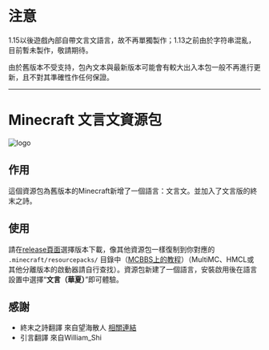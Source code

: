 # 注意
1.15以後遊戲內部自帶文言文語言，故不再單獨製作；1.13之前由於字符串混亂，目前暫未製作，敬請期待。

由於舊版本不受支持，包內文本與最新版本可能會有較大出入本包一般不再進行更新，且不對其準確性作任何保證。

-----
# Minecraft 文言文資源包

![logo](https://mcwiki-1301161188.cos.ap-hongkong.myqcloud.com/github/minecraft-lzh/logo1.png)

## 作用

這個資源包為舊版本的Minecraft新增了一個語言：文言文。並加入了文言版的終末之詩。

## 使用

請在[release頁面](https://github.com/Teahouse-Studios/minecraft-lzh/releases)選擇版本下載，像其他資源包一樣復制到你對應的 `.minecraft/resourcepacks/` 目錄中（[MCBBS上的教程](https://www.mcbbs.net/thread-880869-1-1.html)）（MultiMC、HMCL或其他分離版本的啟動器請自行查找）。資源包新建了一個語言，安裝啟用後在語言設置中選擇“**文言（華夏）**”即可體驗。

## 感謝
- 終末之詩翻譯 來自望海散人 [相關連結](https://www.bilibili.com/video/BV1t64y1472S/)
- 引言翻譯 來自William_Shi
